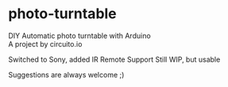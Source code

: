 # photo-turntable
DIY Automatic photo turntable with Arduino
<br> A project by circuito.io

Switched to Sony, added IR Remote Support
Still WIP, but usable

Suggestions are always welcome ;) 
